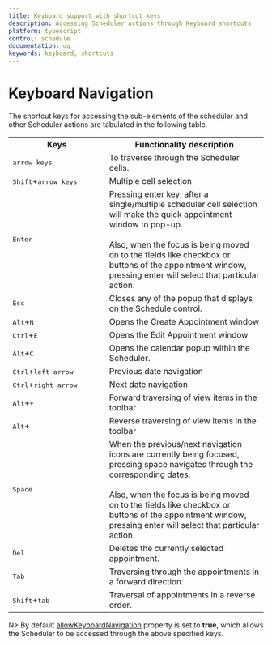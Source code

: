 ```yaml
---
title: Keyboard support with shortcut keys
description: Accessing Scheduler actions through Keyboard shortcuts 
platform: typescript
control: schedule
documentation: ug
keywords: keyboard, shortcuts
---
```

# Keyboard Navigation

The shortcut keys for accessing the sub-elements of the scheduler and other Scheduler actions are tabulated in the following table.

<table>
    <tr>
        <th>Keys</th>
        <th>Functionality description</th>
    </tr>
    <tr>
        <td width="175">
            <kbd>arrow keys</kbd>
        </td>
        <td>To traverse through the Scheduler cells.</td>
    </tr>
    <tr>
        <td>
            <kbd>Shift</kbd>+<kbd>arrow keys</kbd>
        </td>
        <td>Multiple cell selection</td>
    </tr>
    <tr>
        <td>
            <kbd>Enter</kbd>
        </td>
        <td>Pressing enter key, after a single/multiple scheduler cell selection will make the quick appointment window to pop-up.<br/><br/>Also, when the focus is being moved on to the fields like checkbox or buttons of the appointment window, pressing enter will select that particular action. </td>
    </tr>
    <tr>
        <td>
            <kbd>Esc</kbd>
        </td>
        <td>Closes any of the popup that displays on the Schedule control.</td>
    </tr>
    <tr>
        <td>
            <kbd>Alt</kbd>+<kbd>N</kbd>
        </td>
        <td>Opens the Create Appointment window</td>
    </tr>
    <tr>
        <td>
            <kbd>Ctrl</kbd>+<kbd>E</kbd>
        </td>
        <td>Opens the Edit Appointment window</td>
    </tr>
    <tr>
        <td>
            <kbd>Alt</kbd>+<kbd>C</kbd>
        </td>
        <td>Opens the calendar popup within the Scheduler.</td>
    </tr>
    <tr>
        <td>
            <kbd>Ctrl</kbd>+<kbd>left arrow</kbd>
        </td>
        <td>Previous date navigation</td>
    </tr>
    <tr>
        <td>
            <kbd>Ctrl</kbd>+<kbd>right arrow</kbd>
        </td>
        <td>Next date navigation</td>
    </tr>
    <tr>
        <td>
            <kbd>Alt</kbd>+<kbd>+</kbd>
        </td>
        <td>Forward traversing of view items in the toolbar</td>
    </tr>
    <tr>
        <td>
            <kbd>Alt</kbd>+<kbd>-</kbd>
        </td>
        <td>Reverse traversing of view items in the toolbar</td>
    </tr>
    <tr>
        <td>
            <kbd>Space</kbd>
        </td>
        <td>When the previous/next navigation icons are currently being focused, pressing space navigates through the corresponding dates.<br/><br/>Also, when the focus is being moved on to the fields like checkbox or buttons of the appointment window, pressing enter will select that particular action.</td>
    </tr>
    <tr>
        <td>
            <kbd>Del</kbd>
        </td>
        <td>Deletes the currently selected appointment.</td>
    </tr>
    <tr>
        <td>
            <kbd>Tab</kbd>
        </td>
        <td>Traversing through the appointments in a forward direction.</td>
    </tr>
    <tr>
        <td>
            <kbd>Shift</kbd>+<kbd>tab</kbd>
        </td>
        <td>Traversal of appointments in a reverse order.</td>
    </tr>
</table>

N> By default [allowKeyboardNavigation](/api/js/ejschedule#members:allowkeyboardnavigation) property is set to **true**, which allows the Scheduler to be accessed through the above specified keys.
